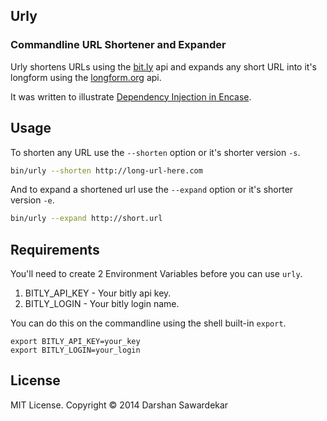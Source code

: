 ## Urly

### Commandline URL Shortener and Expander

Urly shortens URLs using the [bit.ly][1] api and expands any short URL
into it's longform using the [longform.org][2] api.

It was written to illustrate [Dependency Injection in Encase][3].

## Usage

To shorten any URL use the `--shorten` option or it's shorter version `-s`.

```bash
bin/urly --shorten http://long-url-here.com
```

And to expand a shortened url use the `--expand` option or it's shorter
version `-e`.

```bash
bin/urly --expand http://short.url
```

## Requirements

You'll need to create 2 Environment Variables before you can use `urly`.

1. BITLY_API_KEY - Your bitly api key.
2. BITLY_LOGIN - Your bitly login name.

You can do this on the commandline using the shell built-in `export`.

```
export BITLY_API_KEY=your_key
export BITLY_LOGIN=your_login
```

## License

MIT License. Copyright © 2014 Darshan Sawardekar

[1]: http://dev.bitly.com
[2]: http://longform.org/api
[3]: http://pressing-matters.io/encase-a-lightweight-ioc-container-for-php/
